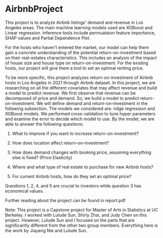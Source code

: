 # AirbnbProject

This project is to analyze Airbnb listings' demand and revenue in Los Angeles areas. The main machine learning models used are XGBoost and Linear regression. Inference tools include permuataion feature importance, SHAP values and Partial Dependence Plot.

For the hosts who haven't entered the market, our model can help them gain a concrete understanding of the potential return-on-investment based on their real-estates characteristics. This includes an analysis of the impact of house size and house type on return-on-investment. For the existing hosts, our project will give them a tool to set an optimal renting price. 

To be more specific, this project analyzes return-on-investment of Airbnb hosts in Los Angeles in 2021 through Airbnb dataset. In this project, we are researching on all the different covariates that may affect revenue and build a model to predict revenue. We first observe that revenue can be decomposed of price and demand. So, we build a model to predict return-on-investment. We will define demand and return-on-investment in the following subsection. The models we considered are: ridge regression and XGBoost models. We performed cross-validation to tune hyper parameters and examine the error to decide which model to use. By the model, we are able to answer the following questions: 

1. What to improve if you want to increase return-on-investment?

2. How does location affect return-on-investment?

3. How does demand changes with booking price, assuming everything else is fixed? (Price Elasticity)

4. Where and what type of real estate to purchase for new Airbnb hosts?

5. For current Airbnb hosts, how do they set an optimal price?

Questions 1, 2, 4, and 5 are crucial to investors while question 3 has economical values.

Further reading about the project can be found in report.pdf

Note: This project is a Capstone project for Master of Arts in Statistics at UC Berkeley. I worked with Lulude Sun, Shirly Zhai, and Judy Chen on this project. However, Lulude Sun and I focused on the parts that are significantly different from the other two group members. Everything here is the work by Jiayang Nie and Lulude Sun.
